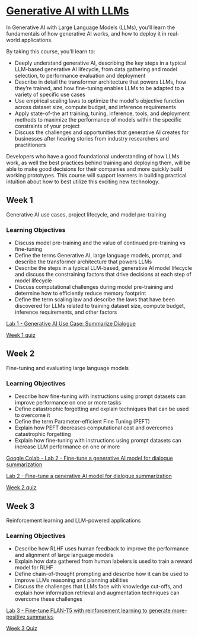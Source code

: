 # [Generative AI with LLMs](https://www.deeplearning.ai/courses/generative-ai-with-llms/)

In Generative AI with Large Language Models (LLMs), you’ll learn the fundamentals of how generative AI works, and how to deploy it in real-world applications.

By taking this course, you'll learn to:
- Deeply understand generative AI, describing the key steps in a typical LLM-based generative AI lifecycle, from data gathering and model selection, to performance evaluation and deployment
- Describe in detail the transformer architecture that powers LLMs, how they’re trained, and how fine-tuning enables LLMs to be adapted to a variety of specific use cases
- Use empirical scaling laws to optimize the model's objective function across dataset size, compute budget, and inference requirements
- Apply state-of-the art training, tuning, inference, tools, and deployment methods to maximize the performance of models within the specific constraints of your project
- Discuss the challenges and opportunities that generative AI creates for businesses after hearing stories from industry researchers and practitioners

Developers who have a good foundational understanding of how LLMs work, as well the best practices behind training and deploying them, will be able to make good decisions for their companies and more quickly build working prototypes. This course will support learners in building practical intuition about how to best utilize this exciting new technology.

## Week 1
Generative AI use cases, project lifecycle, and model pre-training

### Learning Objectives
- Discuss model pre-training and the value of continued pre-training vs fine-tuning
- Define the terms Generative AI, large language models, prompt, and describe the transformer architecture that powers LLMs
- Describe the steps in a typical LLM-based, generative AI model lifecycle and discuss the constraining factors that drive decisions at each step of model lifecycle
- Discuss computational challenges during model pre-training and determine how to efficiently reduce memory footprint
- Define the term scaling law and describe the laws that have been discovered for LLMs related to training dataset size, compute budget, inference requirements, and other factors

[Lab 1 - Generative AI Use Case: Summarize Dialogue](https://github.com/Ryota-Kawamura/Generative-AI-with-LLMs/blob/main/Week-1/Lab_1_summarize_dialogue.ipynb)

[Week 1 quiz](https://github.com/Ryota-Kawamura/Generative-AI-with-LLMs/blob/main/Week-1/Week-1_Quiz.md)

## Week 2
Fine-tuning and evaluating large language models

### Learning Objectives
- Describe how fine-tuning with instructions using prompt datasets can improve performance on one or more tasks
- Define catastrophic forgetting and explain techniques that can be used to overcome it
- Define the term Parameter-efficient Fine Tuning (PEFT)
- Explain how PEFT decreases computational cost and overcomes catastrophic forgetting
- Explain how fine-tuning with instructions using prompt datasets can increase LLM performance on one or more 

[Google Colab - Lab 2 - Fine-tune a generative AI model for dialogue summarization](https://github.com/Ryota-Kawamura/Generative-AI-with-LLMs/blob/main/Week-2/Google_Colab_Lab_2_fine_tune_generative_ai_model.ipynb)

[Lab 2 - Fine-tune a generative AI model for dialogue summarization](https://github.com/Ryota-Kawamura/Generative-AI-with-LLMs/blob/main/Week-2/Lab_2_fine_tune_generative_ai_model.ipynb)

[Week 2 quiz](https://github.com/Ryota-Kawamura/Generative-AI-with-LLMs/blob/main/Week-2/Week-2_Quiz.md)

## Week 3
Reinforcement learning and LLM-powered applications

### Learning Objectives
- Describe how RLHF uses human feedback to improve the performance and alignment of large language models
- Explain how data gathered from human labelers is used to train a reward model for RLHF
- Define chain-of-thought prompting and describe how it can be used to improve LLMs reasoning and planning abilities
- Discuss the challenges that LLMs face with knowledge cut-offs, and explain how information retrieval and augmentation techniques can overcome these challenges

[Lab 3 - Fine-tune FLAN-T5 with reinforcement learning to generate more-positive summaries](https://github.com/Ryota-Kawamura/Generative-AI-with-LLMs/blob/main/Week-3/Lab_3_fine_tune_model_to_detoxify_summaries.ipynb)

[Week 3 Quiz](https://github.com/Ryota-Kawamura/Generative-AI-with-LLMs/blob/main/Week-3/Week-3_Quiz.md)

